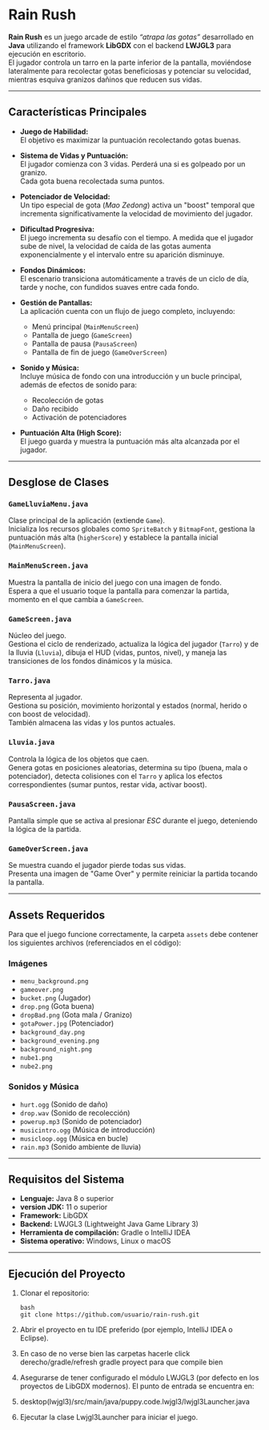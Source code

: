 # Rain Rush

**Rain Rush** es un juego arcade de estilo *“atrapa las gotas”* desarrollado en **Java** utilizando el framework **LibGDX** con el backend **LWJGL3** para ejecución en escritorio.  
El jugador controla un tarro en la parte inferior de la pantalla, moviéndose lateralmente para recolectar gotas beneficiosas y potenciar su velocidad, mientras esquiva granizos dañinos que reducen sus vidas.

---

## Características Principales

- **Juego de Habilidad:**  
  El objetivo es maximizar la puntuación recolectando gotas buenas.

- **Sistema de Vidas y Puntuación:**  
  El jugador comienza con 3 vidas. Perderá una si es golpeado por un granizo.  
  Cada gota buena recolectada suma puntos.

- **Potenciador de Velocidad:**  
  Un tipo especial de gota (*Mao Zedong*) activa un "boost" temporal que incrementa significativamente la velocidad de movimiento del jugador.

- **Dificultad Progresiva:**  
  El juego incrementa su desafío con el tiempo. A medida que el jugador sube de nivel, la velocidad de caída de las gotas aumenta exponencialmente y el intervalo entre su aparición disminuye.

- **Fondos Dinámicos:**  
  El escenario transiciona automáticamente a través de un ciclo de día, tarde y noche, con fundidos suaves entre cada fondo.

- **Gestión de Pantallas:**  
  La aplicación cuenta con un flujo de juego completo, incluyendo:
  - Menú principal (`MainMenuScreen`)
  - Pantalla de juego (`GameScreen`)
  - Pantalla de pausa (`PausaScreen`)
  - Pantalla de fin de juego (`GameOverScreen`)

- **Sonido y Música:**  
  Incluye música de fondo con una introducción y un bucle principal, además de efectos de sonido para:
  - Recolección de gotas
  - Daño recibido
  - Activación de potenciadores

- **Puntuación Alta (High Score):**  
  El juego guarda y muestra la puntuación más alta alcanzada por el jugador.

---

## Desglose de Clases

### `GameLluviaMenu.java`
Clase principal de la aplicación (extiende `Game`).  
Inicializa los recursos globales como `SpriteBatch` y `BitmapFont`, gestiona la puntuación más alta (`higherScore`) y establece la pantalla inicial (`MainMenuScreen`).

### `MainMenuScreen.java`
Muestra la pantalla de inicio del juego con una imagen de fondo.  
Espera a que el usuario toque la pantalla para comenzar la partida, momento en el que cambia a `GameScreen`.

### `GameScreen.java`
Núcleo del juego.  
Gestiona el ciclo de renderizado, actualiza la lógica del jugador (`Tarro`) y de la lluvia (`Lluvia`), dibuja el HUD (vidas, puntos, nivel), y maneja las transiciones de los fondos dinámicos y la música.

### `Tarro.java`
Representa al jugador.  
Gestiona su posición, movimiento horizontal y estados (normal, herido o con boost de velocidad).  
También almacena las vidas y los puntos actuales.

### `Lluvia.java`
Controla la lógica de los objetos que caen.  
Genera gotas en posiciones aleatorias, determina su tipo (buena, mala o potenciador), detecta colisiones con el `Tarro` y aplica los efectos correspondientes (sumar puntos, restar vida, activar boost).

### `PausaScreen.java`
Pantalla simple que se activa al presionar *ESC* durante el juego, deteniendo la lógica de la partida.

### `GameOverScreen.java`
Se muestra cuando el jugador pierde todas sus vidas.  
Presenta una imagen de "Game Over" y permite reiniciar la partida tocando la pantalla.

---

## Assets Requeridos

Para que el juego funcione correctamente, la carpeta `assets` debe contener los siguientes archivos (referenciados en el código):

### Imágenes
- `menu_background.png`
- `gameover.png`
- `bucket.png` (Jugador)
- `drop.png` (Gota buena)
- `dropBad.png` (Gota mala / Granizo)
- `gotaPower.jpg` (Potenciador)
- `background_day.png`
- `background_evening.png`
- `background_night.png`
- `nube1.png`
- `nube2.png`

### Sonidos y Música
- `hurt.ogg` (Sonido de daño)
- `drop.wav` (Sonido de recolección)
- `powerup.mp3` (Sonido de potenciador)
- `musicintro.ogg` (Música de introducción)
- `musicloop.ogg` (Música en bucle)
- `rain.mp3` (Sonido ambiente de lluvia)

---

## Requisitos del Sistema

- **Lenguaje:** Java 8 o superior
- **version JDK:** 11 o superior 
- **Framework:** LibGDX  
- **Backend:** LWJGL3 (Lightweight Java Game Library 3)  
- **Herramienta de compilación:** Gradle o IntelliJ IDEA  
- **Sistema operativo:** Windows, Linux o macOS  

---

## Ejecución del Proyecto

1. Clonar el repositorio:  
   ```
   bash
   git clone https://github.com/usuario/rain-rush.git
2. Abrir el proyecto en tu IDE preferido (por ejemplo, IntelliJ IDEA o Eclipse).
  
3. En caso de no verse bien las carpetas hacerle click derecho/gradle/refresh gradle proyect para que compile bien 

4. Asegurarse de tener configurado el módulo LWJGL3 (por defecto en los proyectos de LibGDX modernos).
El punto de entrada se encuentra en:

5. desktop(lwjgl3)/src/main/java/puppy.code.lwjgl3/lwjgl3Launcher.java

6. Ejecutar la clase Lwjgl3Launcher para iniciar el juego.
